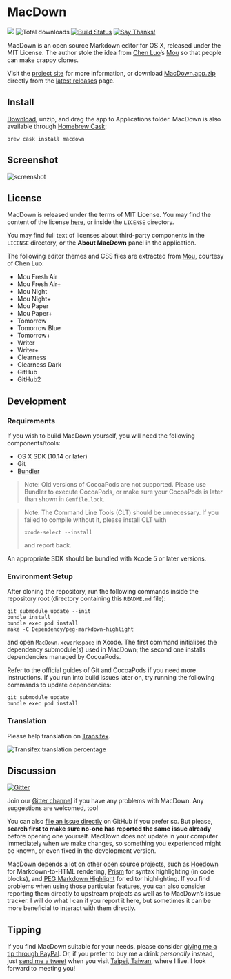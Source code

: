 # MacDown

[![](https://img.shields.io/github/release/MacDownApp/macdown.svg)](http://macdown.uranusjr.com/download/latest/)
![Total downloads](https://img.shields.io/github/downloads/MacDownApp/macdown/latest/total.svg)
[![Build Status](https://travis-ci.org/MacDownApp/macdown.svg?branch=master)](https://travis-ci.org/MacDownApp/macdown)
[![Say Thanks!](https://img.shields.io/badge/SayThanks.io-%E2%98%BC-1EAEDB.svg)](https://saythanks.io/to/macdown)


MacDown is an open source Markdown editor for OS X, released under the MIT License. The author stole the idea from [Chen Luo](https://twitter.com/chenluois)’s [Mou](http://mouapp.com) so that people can make crappy clones.

Visit the [project site](http://macdown.uranusjr.com/) for more information, or download [MacDown.app.zip](http://macdown.uranusjr.com/download/latest/) directly from the [latest releases](https://github.com/MacDownApp/macdown/releases/latest) page.

## Install

[Download](http://macdown.uranusjr.com/download/latest/), unzip, and drag the app to Applications folder. MacDown is also available through [Homebrew Cask](https://caskroom.github.io/):

    brew cask install macdown

## Screenshot

![screenshot](assets/screenshot.png)

## License

MacDown is released under the terms of MIT License. You may find the content of the license [here](http://opensource.org/licenses/MIT), or inside the `LICENSE` directory.

You may find full text of licenses about third-party components in the `LICENSE` directory, or the **About MacDown** panel in the application.

The following editor themes and CSS files are extracted from [Mou](http://mouapp.com), courtesy of Chen Luo:

* Mou Fresh Air
* Mou Fresh Air+
* Mou Night
* Mou Night+
* Mou Paper
* Mou Paper+
* Tomorrow
* Tomorrow Blue
* Tomorrow+
* Writer
* Writer+
* Clearness
* Clearness Dark
* GitHub
* GitHub2

## Development

### Requirements

If you wish to build MacDown yourself, you will need the following components/tools:

* OS X SDK (10.14 or later)
* Git
* [Bundler](http://bundler.io)

> Note: Old versions of CocoaPods are not supported. Please use Bundler to execute CocoaPods, or make sure your CocoaPods is later than shown in `Gemfile.lock`.

> Note: The Command Line Tools (CLT) should be unnecessary. If you failed to compile without it, please install CLT with
>
>     xcode-select --install
>
> and report back.

An appropriate SDK should be bundled with Xcode 5 or later versions.

### Environment Setup

After cloning the repository, run the following commands inside the repository root (directory containing this `README.md` file):

    git submodule update --init
    bundle install
    bundle exec pod install
    make -C Dependency/peg-markdown-highlight

and open `MacDown.xcworkspace` in Xcode. The first command initialises the dependency submodule(s) used in MacDown; the second one installs dependencies managed by CocoaPods.

Refer to the official guides of Git and CocoaPods if you need more instructions. If you run into build issues later on, try running the following commands to update dependencies:

    git submodule update
    bundle exec pod install

### Translation

Please help translation on [Transifex](https://www.transifex.com/macdown/macdown/).

![Transifex translation percentage](https://www.transifex.com/projects/p/macdown/resource/macdownxliff/chart/image_png/)

## Discussion

[![Gitter](https://badges.gitter.im/Join%20Chat.svg)](https://gitter.im/MacDownApp/macdown)

Join our [Gitter channel](https://gitter.im/MacDownApp/macdown) if you have any problems with MacDown. Any suggestions are welcomed, too!

You can also [file an issue directly](https://github.com/MacDownApp/macdown/issues/new) on GitHub if you prefer so. But please, **search first to make sure no-one has reported the same issue already** before opening one yourself. MacDown does not update in your computer immediately when we make changes, so something you experienced might be known, or even fixed in the development version.

MacDown depends a lot on other open source projects, such as [Hoedown](https://github.com/hoedown/hoedown) for Markdown-to-HTML rendering, [Prism](http://prismjs.com) for syntax highlighting (in code blocks), and [PEG Markdown Highlight](https://github.com/ali-rantakari/peg-markdown-highlight) for editor highlighting. If you find problems when using those particular features, you can also consider reporting them directly to upstream projects as well as to MacDown’s issue tracker. I will do what I can if you report it here, but sometimes it can be more beneficial to interact with them directly.

## Tipping

If you find MacDown suitable for your needs, please consider [giving me a tip through PayPal](http://macdown.uranusjr.com/faq/#donation). Or, if you prefer to buy me a drink *personally* instead, just [send me a tweet](https://twitter.com/uranusjr) when you visit [Taipei, Taiwan](http://en.wikipedia.org/wiki/Taipei), where I live. I look forward to meeting you!


